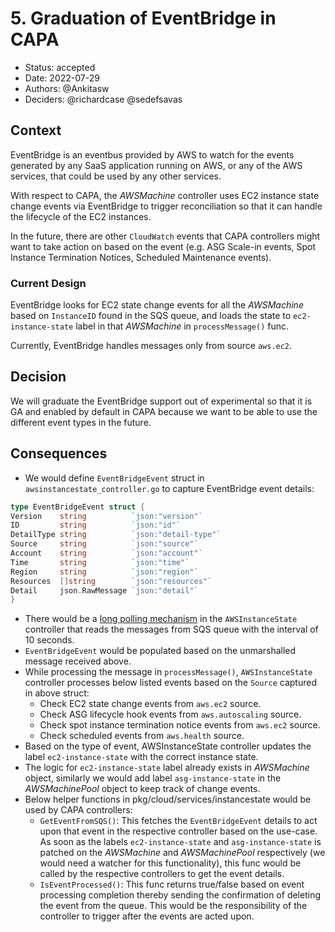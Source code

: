# 5. Graduation of EventBridge in CAPA

* Status: accepted
* Date: 2022-07-29 
* Authors: @Ankitasw
* Deciders: @richardcase @sedefsavas

## Context
EventBridge is an eventbus provided by AWS to watch for the events generated by any SaaS application running on AWS, or any of the AWS services, that could be used by any other services.

With respect to CAPA, the  _AWSMachine_ controller uses EC2 instance state change events via EventBridge to  trigger reconciliation so that it can handle the lifecycle of the EC2 instances.

In the future, there are other `CloudWatch` events that CAPA controllers might want to take action on based on the event (e.g.  ASG Scale-in events, Spot Instance Termination Notices, Scheduled Maintenance events).

### Current Design
EventBridge looks for EC2 state change events for all the _AWSMachine_ based on `InstanceID` found in the SQS queue, and loads the state to `ec2-instance-state` label in that _AWSMachine_ in `processMessage()` func.

Currently, EventBridge handles messages only from source `aws.ec2`.

## Decision
We will graduate the EventBridge support out of experimental so that it is GA and enabled by default in CAPA because we want to be able to use the different event types in the future.

## Consequences
* We would define `EventBridgeEvent` struct in `awsinstancestate_controller.go` to capture EventBridge event details:

```go
type EventBridgeEvent struct {
Version    string          `json:"version"`
ID         string          `json:"id"`
DetailType string          `json:"detail-type"`
Source     string          `json:"source"`
Account    string          `json:"account"`
Time       string          `json:"time"`
Region     string          `json:"region"`
Resources  []string        `json:"resources"`
Detail     json.RawMessage `json:"detail"`
}
```

* There would be a [long polling mechanism](https://docs.aws.amazon.com/AWSSimpleQueueService/latest/SQSDeveloperGuide/sqs-short-and-long-polling.html#sqs-long-polling) in the `AWSInstanceState` controller that reads the messages from SQS queue with the interval of 10 seconds.
* `EventBridgeEvent` would be populated based on the unmarshalled message received above.
* While processing the message in `processMessage()`, `AWSInstanceState` controller processes below listed events based on the `Source` captured in above struct:
   * Check EC2 state change events from `aws.ec2` source.
   * Check ASG lifecycle hook events from `aws.autoscaling` source.
   * Check spot instance termination notice events from `aws.ec2` source.
   * Check scheduled events from `aws.health` source.
* Based on the type of event, AWSInstanceState controller updates the label `ec2-instance-state` with the correct instance state. 
* The logic for `ec2-instance-state` label already exists in _AWSMachine_ object, similarly we would add label `asg-instance-state` in the _AWSMachinePool_ object to keep track of change events.
* Below helper functions in pkg/cloud/services/instancestate would be used by CAPA controllers:
   * `GetEventFromSQS()`: This fetches the `EventBridgeEvent` details to act upon that event in the respective controller based on the use-case. As soon as the labels `ec2-instance-state` and `asg-instance-state` is patched on the _AWSMachine_ and _AWSMachinePool_ respectively (we would need a watcher for this functionality), this func would be called by the respective controllers to get the event details.
   * `IsEventProcessed()`: This func returns true/false based on event processing completion thereby sending the confirmation of deleting the event from the queue. This would be the responsibility of the controller to trigger after the events are acted upon.
